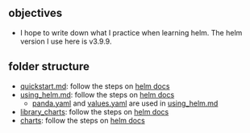 ## objectives
- I hope to write down what I practice when learning helm. The helm version I use here is v3.9.9.

## folder structure
- [quickstart.md](./quickstart.md): follow the steps on [helm docs](https://docs.helm.sh/docs/intro/quickstart/)
- [using_helm.md](./using_helm.md): follow the steps on [helm docs](https://docs.helm.sh/docs/howto/charts_tips_and_tricks/)
  - [panda.yaml](./panda.yaml) and [values.yaml](./values.yaml) are used in [using_helm.md](./using_helm.md)
- [library_charts](./library_charts): follow the steps on [helm docs](https://helm.sh/zh/docs/topics/library_charts/)
- [charts](./charts): follow the steps on [helm docs](https://helm.sh/docs/topics/charts/)
